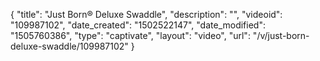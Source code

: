 {
    "title": "Just Born&reg; Deluxe Swaddle",
    "description": "",
    "videoid": "109987102",
    "date_created": "1502522147",
    "date_modified": "1505760386",
    "type": "captivate",
    "layout": "video",
    "url": "\/v\/just-born-deluxe-swaddle\/109987102"
}